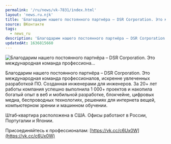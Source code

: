 ```yaml
---
permalink: '/ru/news/vk-7831/index.html'
layout: 'news.ru.njk'
title: 'Благодарим нашего постоянного партнёра – DSR Corporation. Это международная команда профессиона…'
source: ВКонтакте
tags:
  - news_ru
description: 'Благодарим нашего постоянного партнёра – DSR Corporation. Это международная команда профессиона…'
updatedAt: 1636815660
---
```

![Благодарим нашего постоянного партнёра – DSR Corporation. Это международная команда профессиона…](https://sun9-41.userapi.com/sun9-48/impg/U0Hb0xwGLqgbjOWU6hpmKjxC9QXbmddRQDZF5A/T2sjYthSgmg.jpg?size=1280x960&quality=96&sign=7f7f30872218c0c025f6ece90bbd83ac&c_uniq_tag=mNQkVug15KKTCHIqbhL9vSMna5pxIDnON8SdmX3TrRI&type=album)

Благодарим нашего постоянного партнёра – DSR Corporation. Это международная команда профессионалов, искренне увлеченных разработкой ПО. Созданная инженерами для инженеров. За 20+ лет работы компания успешно выполнила 1 000+ проектов и накопила богатый опыт в веб и мобильной разработке, блокчейне, цифровых медиа, беспроводных технологиях, решениях для интернета вещей, компьютерном зрении и машинном обучении.

Штаб‑квартира расположена в США. Офисы работают в России, Португалии и Японии.

Присоединяйтесь к профессионалам: [https://vk.cc/c6Ux0W](https://vk.cc/c6Ux0W)
